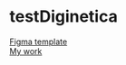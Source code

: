 # testDiginetica

<a href="https://www.figma.com/file/OlFzLxCyCFXJiPWNKBIk4g/%D0%A2%D0%B5%D1%81%D1%82%D0%BE%D0%B2%D0%BE%D0%B5-is?node-id=0%3A1"   target="_blank">Figma template</a><br>
<a href="https://ihahn.info/portfolio/portfolio17/index.html" target="_blank">My work</a>
